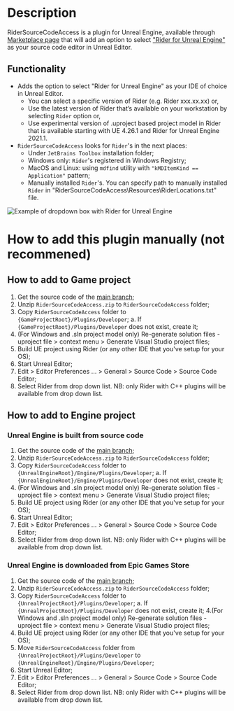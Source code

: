 # Description
RiderSourceCodeAccess is a plugin for Unreal Engine, available through [Marketplace page](https://www.unrealengine.com/marketplace/en-US/product/rider-source-code-access) that will add an option to select ["Rider for Unreal Engine"](https://www.jetbrains.com/rider/unreal/) as your source code editor in Unreal Editor.

## Functionality
* Adds the option to select "Rider for Unreal Engine" as your IDE of choice in Unreal Editor.
  * You can select a specific version of Rider (e.g. Rider xxx.xx.xx) or,
  * Use the latest version of Rider that’s available on your workstation by selecting `Rider` option or,
  * Use experimental version of .uproject based project model in Rider that is available starting with UE 4.26.1 and Rider for Unreal Engine 2021.1.
* `RiderSourceCodeAccess` looks for `Rider`'s in the next places:
  * Under `JetBrains Toolbox` installation folder;
  * Windows only: `Rider`'s registered in Windows Registry;
  * MacOS and Linux: using `mdfind` utility with `"kMDItemKind == Application"` pattern;
  * Manually installed `Rider`'s. You can specify path to manually installed `Rider` in "RiderSourceCodeAccess\Resources\RiderLocations.txt" file.

![Example of dropdown box with Rider for Unreal Engine](https://user-images.githubusercontent.com/1694911/115036768-76e76c00-9ed6-11eb-8ca5-d457b6051945.png)

# How to add this plugin manually (not recommened)
## How to add to Game project
1. Get the source code of the [main branch](https://github.com/JetBrains/RiderSourceCodeAccess/archive/refs/heads/main.zip); 
2. Unzip `RiderSourceCodeAccess.zip` to `RiderSourceCodeAccess` folder;
3. Copy `RiderSourceCodeAccess` folder to `{GameProjectRoot}/Plugins/Developer`;
  a. If `{GameProjectRoot}/Plugins/Developer` does not exist, create it;
4. (For Windows and .sln project model only) Re-generate solution files - uproject file > context menu > Generate Visual Studio project files;
5. Build UE project using Rider (or any other IDE that you've setup for your OS);
6. Start Unreal Editor;
7. Edit > Editor Preferences ... > General > Source Code > Source Code Editor;
8. Select Rider from drop down list. NB: only Rider with C++ plugins will be available from drop down list.

## How to add to Engine project
### Unreal Engine is built from source code   
1. Get the source code of the [main branch](https://github.com/JetBrains/RiderSourceCodeAccess/archive/refs/heads/main.zip); 
2. Unzip `RiderSourceCodeAccess.zip` to `RiderSourceCodeAccess` folder;
3. Copy `RiderSourceCodeAccess` folder to `{UnrealEngineRoot}/Engine/Plugins/Developer`;
  a. If `{UnrealEngineRoot}/Engine/Plugins/Developer` does not exist, create it;
4. (For Windows and .sln project model only) Re-generate solution files - uproject file > context menu > Generate Visual Studio project files;
5. Build UE project using Rider (or any other IDE that you've setup for your OS);
6. Start Unreal Editor;
7. Edit > Editor Preferences ... > General > Source Code > Source Code Editor;
8. Select Rider from drop down list. NB: only Rider with C++ plugins will be available from drop down list.

### Unreal Engine is downloaded from Epic Games Store
1. Get the source code of the [main branch](https://github.com/JetBrains/RiderSourceCodeAccess/archive/refs/heads/main.zip); 
2. Unzip `RiderSourceCodeAccess.zip` to `RiderSourceCodeAccess` folder;
3. Copy `RiderSourceCodeAccess` folder to `{UnrealProjectRoot}/Plugins/Developer`;
  a. If `{UnrealProjectRoot}/Plugins/Developer` does not exist, create it;
4.(For Windows and .sln project model only) Re-generate solution files - uproject file > context menu > Generate Visual Studio project files;
5. Build UE project using Rider (or any other IDE that you've setup for your OS);
6. Move `RiderSourceCodeAccess` folder from `{UnrealProjectRoot}/Plugins/Developer` to `{UnrealEngineRoot}/Engine/Plugins/Developer`;
7. Start Unreal Editor;
8. Edit > Editor Preferences ... > General > Source Code > Source Code Editor;
9. Select Rider from drop down list. NB: only Rider with C++ plugins will be available from drop down list.
